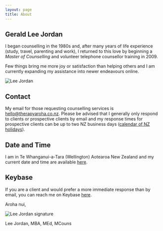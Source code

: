 ```yaml
---
layout: page
title: About
---
```


<h2>Gerald Lee Jordan</h2>

<p>I began counselling in the 1980s and, after many years of life experience (study, travel, parenting and work), I returned to this love by beginning a <i>Master of Counselling</i> and volunteer telephone counsellor training in 2009.</p>

<p>Few things bring me more joy or satisfaction than helping others and I am currently expanding my assistance into newer endeavours online.</p>

<img class="img-border" src="https://therapyaroha.co.nz/public/assets/images/lee-jordan-programmer.jpg" alt="Lee Jordan">

<h2>Contact</h2>

<p>My email <span class="highlight-text">for those requesting counselling services</span> is <a href="mailto:hello@therapyaroha.co.nz">hello@therapyaroha.co.nz</a>. Please be advised that I generally only respond to clients or prospective clients by email and my response times for prospective clients can be up to two NZ business days (<a href="https://www.timeanddate.com/holidays/new-zealand/" alt="New Zealand holidays calendar" rel="nofollow" target="_blank">calendar of NZ holidays</a>).</p>

<h2>Date and Time</h2>

I am in Te Whanganui-a-Tara (Wellington) Aotearoa New Zealand and my current date and time are available <a href="https://www.timeanddate.com/worldclock/new-zealand/wellington" alt="Wellington Date and Time" rel="nofollow" target="_blank">here</a>.

<h2>Keybase</h2>

<p>If you are a client and would prefer a more immediate response than by email, you can reach me on Keybase <a href="https://keybase.io/geraldleejordan/chat" rel="nofollow" target="_blank">here</a>.</p>

<p>Aroha nui,</p>

<img src="https://therapyaroha.co.nz/public/assets/images/lee-jordan.png" alt="Lee Jordan signature">

Lee Jordan, MBA, MEd, MCouns
